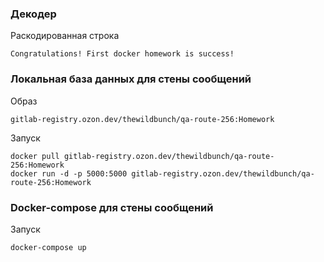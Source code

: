 ### Декодер

Раскодированная строка

```
Congratulations! First docker homework is success!
```
### Локальная база данных для стены сообщений

Образ
```
gitlab-registry.ozon.dev/thewildbunch/qa-route-256:Homework
```

Запуск
```
docker pull gitlab-registry.ozon.dev/thewildbunch/qa-route-256:Homework
docker run -d -p 5000:5000 gitlab-registry.ozon.dev/thewildbunch/qa-route-256:Homework
```

### Docker-compose для стены сообщений

Запуск
```
docker-compose up
```